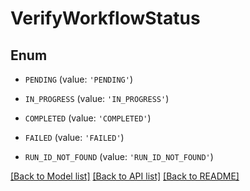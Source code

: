 # VerifyWorkflowStatus

## Enum

- `PENDING` (value: `'PENDING'`)

- `IN_PROGRESS` (value: `'IN_PROGRESS'`)

- `COMPLETED` (value: `'COMPLETED'`)

- `FAILED` (value: `'FAILED'`)

- `RUN_ID_NOT_FOUND` (value: `'RUN_ID_NOT_FOUND'`)

[[Back to Model list]](../README.md#documentation-for-models) [[Back to API list]](../README.md#documentation-for-api-endpoints) [[Back to README]](../README.md)
